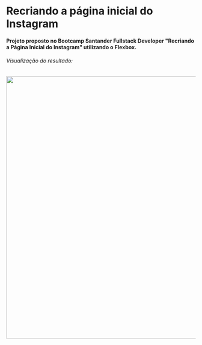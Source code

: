 # Recriando a página inicial do Instagram 



#### Projeto proposto no Bootcamp Santander Fullstack Developer "Recriando a Página Inicial do Instagram" utilizando o Flexbox.

###### Visualização do resultado:

<p aling="center"> 
<img src="https://user-images.githubusercontent.com/106842147/177193796-291fbad3-51af-4f12-aa76-4443ef791bbd.png" width=700px/> 
</p>




